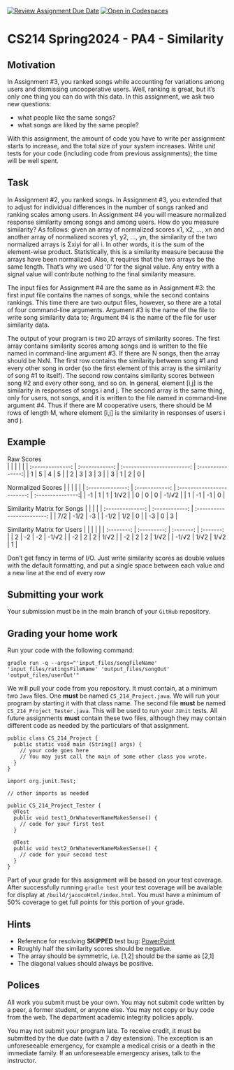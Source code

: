 [![Review Assignment Due Date](https://classroom.github.com/assets/deadline-readme-button-24ddc0f5d75046c5622901739e7c5dd533143b0c8e959d652212380cedb1ea36.svg)](https://classroom.github.com/a/-DbjSLZ0)
[![Open in Codespaces](https://classroom.github.com/assets/launch-codespace-7f7980b617ed060a017424585567c406b6ee15c891e84e1186181d67ecf80aa0.svg)](https://classroom.github.com/open-in-codespaces?assignment_repo_id=14325249)
# CS214 Spring2024 - PA4 - Similarity

## Motivation

In Assignment #3, you ranked songs while accounting for
variations among users and dismissing uncooperative users. Well, ranking is great, but it’s only
one thing you can do with this data. In this assignment, we ask two new questions: 
* what people like the same songs?
* what songs are liked by the same people?
  
With this assignment, the amount of code you have to write per assignment starts to increase, and
the total size of your system increases. Write unit tests for your code (including code
from previous assignments); the time will be well spent.

## Task

In Assignment #2, you ranked songs. In Assignment #3, you extended that to adjust for individual
differences in the number of songs ranked and ranking scales among users. In Assignment #4 you
will measure normalized response similarity among songs and among users. How do you measure
similarity? As follows: given an array of normalized scores x1, x2, …, xn and another array of
normalized scores y1, y2, …, yn, the similarity of the two normalized arrays is Σxiyi for all i. In
other words, it is the sum of the element-wise product. Statistically, this is a similarity measure
because the arrays have been normalized. Also, it requires that the two arrays be the same
length. That’s why we used ‘0’ for the signal value. Any entry with a signal value will contribute
nothing to the final similarity measure.

The input files for Assignment #4 are the same as in Assignment #3: the first input file contains
the names of songs, while the second contains rankings. This time there are two output files,
however, so there are a total of four command-line arguments. Argument #3 is the name of the
file to write song similarity data to; Argument #4 is the name of the file for user similarity data.

The output of your program is two 2D arrays of similarity scores. The first array contains
similarity scores among songs and is written to the file named in command-line argument #3.
If there are N songs, then the array should be NxN. The first row contains the similarity between
song #1 and every other song in order (so the first element of this array is the similarity of song
#1 to itself). The second row contains similarity scores between song #2 and every other song,
and so on. In general, element [i,j] is the similarity in responses of songs i and j.
The second array is the same thing, only for users, not songs, and it is written to the file named in
command-line argument #4. Thus if there are M cooperative users, there should be M rows of
length M, where element [i,j] is the similarity in responses of users i and j.

Example
----------------
Raw Scores    
| |  |  | |
| :--------------: | :------------: | :------------------------: | :---------------:|
| 1 | 5 | 4 | 5 |
| 2 | 3 | 3 | 3 |
| 3 | 1 | 2 | 0 |

Normalized Scores
| | | | |
| :--------------: | :------------: | :------------------------: | :---------------:|
| -1 | 1 | 1 | 1/√2 |
| 0 | 0 | 0 | -1/√2 |
| 1 | -1 | -1 | 0 |

Similarity Matrix for Songs
| | | |
| :--------------: | :------------: | :------------------------: |
| 7/2 | -1/2 | -3 |
| -1/2 | 1/2 | 0 |
| -3 | 0 | 3 |

Similarity Matrix for Users
| | | | |
| :--------: | :---------: | :-------: | :-------: |
| 2 | -2 | -2 | -1/√2 |
| -2 | 2 | 2 | 1/√2 |
| -2 | 2 | 2 | 1/√2 |
| -1/√2 | 1/√2 | 1/√2 | 1 |


Don’t get fancy in terms of I/O. Just write similarity scores as double values with the default
formatting, and put a single space between each value and a new line at the end of every row

## Submitting your work

Your submission must be in the main branch of your `GitHub` repository.

## Grading your home work

Run your code with the following command:

```
gradle run -q --args="'input_files/songFileName' 'input_files/ratingsFileName' 'output_files/songOut' 'output_files/userOut'"
```
We will pull your code from you repository. It must contain, at a minimum two
`Java` files. One **must** be named `CS_214_Project.java`. We will run your program by
starting it with that class name. The second file **must** be named
`CS_214_Project_Tester.java`. This will be used to run your `JUnit` tests. All future
assignments **must** contain these two files, although they may contain
different code as needed by the particulars of that assignment.

~~~~
public class CS_214_Project {
  public static void main (String[] args) {
    // your code goes here
    // You may just call the main of some other class you wrote.
  }
}
~~~~

~~~~
import org.junit.Test;

// other imports as needed

public CS_214_Project_Tester {
  @Test
  public void test1_OrWhateverNameMakesSense() {
    // code for your first test
  }

  @Test
  public void test2_OrWhateverNameMakesSense() {
    // code for your second test
  }
}
~~~~
Part of your grade for this assignment will be based on your test coverage. After successfully running `gradle test` your test coverage will be available for display at `/build/jacocoHtml/index.html`. You must have a minimum of 50% coverage to get full points for this portion of your grade.
## Hints
* Reference for resolving **SKIPPED** test bug: [PowerPoint](resources/SystemExitStrategy.pptx)
* Roughly half the similarity scores should be negative.
* The array should be symmetric, i.e. [1,2] should be the same as [2,1]
* The diagonal values should always be positive.

## Polices

All work you submit must be your own. You may not submit code written by a
peer, a former student, or anyone else. You may not copy or buy code from the
web. The department academic integrity policies apply.

You may not submit your program late. To receive credit, it must be submitted by the due date (with a 7 day extension). The exception is an unforeseeable emergency, for example a medical crisis or a death in the immediate family. If an unforeseeable emergency arises, talk to the instructor.
